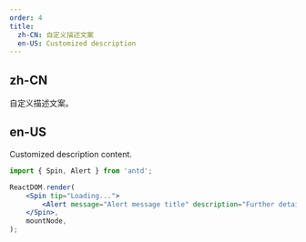 ```yaml
---
order: 4
title:
  zh-CN: 自定义描述文案
  en-US: Customized description
---
```


## zh-CN

自定义描述文案。

## en-US

Customized description content.

```jsx
import { Spin, Alert } from 'antd';

ReactDOM.render(
	<Spin tip="Loading...">
		<Alert message="Alert message title" description="Further details about the context of this alert." type="info" />
	</Spin>,
	mountNode,
);
```
